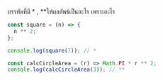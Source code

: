 บรรทัดที่มี \* , \*\*ให้ผลลัพธ์เป็นอะไร เพราะอะไร

```js
const square = (n) => {
  n ** 2;
};

console.log(square(7)); // *
```

```js
const calcCircleArea = (r) => Math.PI * r ** 2;
console.log(calcCircleArea(3)); // **
```
